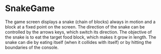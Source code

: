 # SnakeGame
The game screen displays a snake (chain of blocks) always in motion and a block at a fixed point on the screen.
The direction of the snake can be controlled by the arrows keys, which switch its direction.
The objective of the snake is to eat the target food block, which makes it grow in length.
The snake can die by eating itself (when it collides with itself) or by hitting the boundaries of the console.
